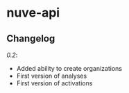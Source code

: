 # nuve-api

## Changelog

*0.2*:
* Added ability to create organizations
* First version of analyses
* First version of activations

